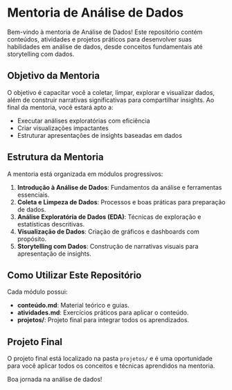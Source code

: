# Mentoria de Análise de Dados

Bem-vindo à mentoria de Análise de Dados! Este repositório contém conteúdos, atividades e projetos práticos para desenvolver suas habilidades em análise de dados, desde conceitos fundamentais até storytelling com dados.

## Objetivo da Mentoria

O objetivo é capacitar você a coletar, limpar, explorar e visualizar dados, além de construir narrativas significativas para compartilhar insights. Ao final da mentoria, você estará apto a:
- Executar análises exploratórias com eficiência
- Criar visualizações impactantes
- Estruturar apresentações de insights baseadas em dados

## Estrutura da Mentoria

A mentoria está organizada em módulos progressivos:
1. **Introdução à Análise de Dados**: Fundamentos da análise e ferramentas essenciais.
2. **Coleta e Limpeza de Dados**: Processos e boas práticas para preparação de dados.
3. **Análise Exploratória de Dados (EDA)**: Técnicas de exploração e estatísticas descritivas.
4. **Visualização de Dados**: Criação de gráficos e dashboards com propósito.
5. **Storytelling com Dados**: Construção de narrativas visuais para apresentação de insights.

## Como Utilizar Este Repositório

Cada módulo possui:
- **conteúdo.md**: Material teórico e guias.
- **atividades.md**: Exercícios práticos para aplicar o conteúdo.
- **projetos/**: Projeto final para integrar todos os aprendizados.

## Projeto Final

O projeto final está localizado na pasta `projetos/` e é uma oportunidade para você aplicar todos os conceitos e técnicas aprendidos na mentoria. 

Boa jornada na análise de dados!
